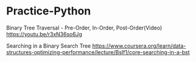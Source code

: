 # Practice-Python
Binary Tree Traversal - Pre-Order, In-Order, Post-Order(Video)
https://youtu.be/r3xN36so6Jg

Searching in a Binary Search Tree
https://www.coursera.org/learn/data-structures-optimizing-performance/lecture/BsIf1/core-searching-in-a-bst
